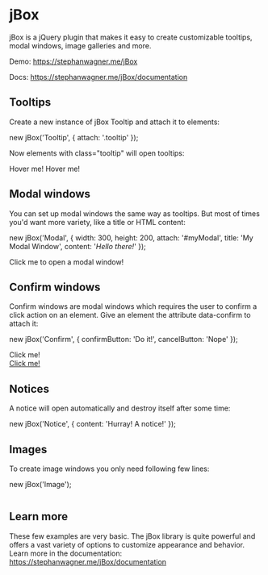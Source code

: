 jBox
====

jBox is a jQuery plugin that makes it easy to create customizable tooltips, modal windows, image galleries and more.

Demo: https://stephanwagner.me/jBox

Docs: https://stephanwagner.me/jBox/documentation


Tooltips
--------

Create a new instance of jBox Tooltip and attach it to elements:

  new jBox('Tooltip', {
    attach: '.tooltip'
  });

Now elements with class="tooltip" will open tooltips:

  <span class="tooltip" title="My first tooltip">Hover me!</span>
  <span class="tooltip" title="My second tooltip">Hover me!</span>


Modal windows
-------------

You can set up modal windows the same way as tooltips.
But most of times you'd want more variety, like a title or HTML content:

  new jBox('Modal', {
    width: 300,
    height: 200,
    attach: '#myModal',
    title: 'My Modal Window',
    content: '<i>Hello there!</i>'
  });
  
  <div id="myModal">Click me to open a modal window!</div>



Confirm windows
---------------

Confirm windows are modal windows which requires the user to confirm a click action on an element.
Give an element the attribute data-confirm to attach it:

  new jBox('Confirm', {
    confirmButton: 'Do it!',
    cancelButton: 'Nope'
  });
  
  <div onclick="alert('You did it!')" data-confirm="Do you really want to do this?">Click me!</div>
  <a href="https://stephanwagner.me/jBox" data-confirm="Do you really want to leave this page?">Click me!</a>


Notices
-------

A notice will open automatically and destroy itself after some time:

  new jBox('Notice', {
    content: 'Hurray! A notice!'
  });


Images
------

To create image windows you only need following few lines:

  new jBox('Image');
  
  <a href="/image-large.jpg" data-jbox-image="gallery1" title="My image"><img src="/image.jpg" alt=""></a>


Learn more
----------

These few examples are very basic.
The jBox library is quite powerful and offers a vast variety of options to customize appearance and behavior.
Learn more in the documentation: https://stephanwagner.me/jBox/documentation
